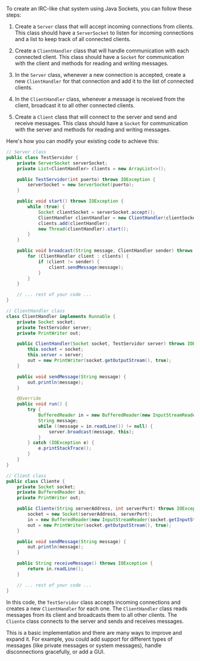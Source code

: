To create an IRC-like chat system using Java Sockets, you can follow these steps:

1. Create a `Server` class that will accept incoming connections from clients. This class should have a `ServerSocket` to listen for incoming connections and a list to keep track of all connected clients.

2. Create a `ClientHandler` class that will handle communication with each connected client. This class should have a `Socket` for communication with the client and methods for reading and writing messages.

3. In the `Server` class, whenever a new connection is accepted, create a new `ClientHandler` for that connection and add it to the list of connected clients.

4. In the `ClientHandler` class, whenever a message is received from the client, broadcast it to all other connected clients.

5. Create a `Client` class that will connect to the server and send and receive messages. This class should have a `Socket` for communication with the server and methods for reading and writing messages.

Here's how you can modify your existing code to achieve this:

```java
// Server class
public class TestServidor {
    private ServerSocket serverSocket;
    private List<ClientHandler> clients = new ArrayList<>();

    public TestServidor(int puerto) throws IOException {
        serverSocket = new ServerSocket(puerto);
    }

    public void start() throws IOException {
        while (true) {
            Socket clientSocket = serverSocket.accept();
            ClientHandler clientHandler = new ClientHandler(clientSocket, this);
            clients.add(clientHandler);
            new Thread(clientHandler).start();
        }
    }

    public void broadcast(String message, ClientHandler sender) throws IOException {
        for (ClientHandler client : clients) {
            if (client != sender) {
                client.sendMessage(message);
            }
        }
    }

    // ... rest of your code ...
}
```

```java
// ClientHandler class
class ClientHandler implements Runnable {
    private Socket socket;
    private TestServidor server;
    private PrintWriter out;

    public ClientHandler(Socket socket, TestServidor server) throws IOException {
        this.socket = socket;
        this.server = server;
        out = new PrintWriter(socket.getOutputStream(), true);
    }

    public void sendMessage(String message) {
        out.println(message);
    }

    @Override
    public void run() {
        try {
            BufferedReader in = new BufferedReader(new InputStreamReader(socket.getInputStream()));
            String message;
            while ((message = in.readLine()) != null) {
                server.broadcast(message, this);
            }
        } catch (IOException e) {
            e.printStackTrace();
        }
    }
}
```

```java
// Client class
public class Cliente {
    private Socket socket;
    private BufferedReader in;
    private PrintWriter out;

    public Cliente(String serverAddress, int serverPort) throws IOException {
        socket = new Socket(serverAddress, serverPort);
        in = new BufferedReader(new InputStreamReader(socket.getInputStream()));
        out = new PrintWriter(socket.getOutputStream(), true);
    }

    public void sendMessage(String message) {
        out.println(message);
    }

    public String receiveMessage() throws IOException {
        return in.readLine();
    }

    // ... rest of your code ...
}
```

In this code, the `TestServidor` class accepts incoming connections and creates a new `ClientHandler` for each one. The `ClientHandler` class reads messages from its client and broadcasts them to all other clients. The `Cliente` class connects to the server and sends and receives messages.

This is a basic implementation and there are many ways to improve and expand it. For example, you could add support for different types of messages (like private messages or system messages), handle disconnections gracefully, or add a GUI.